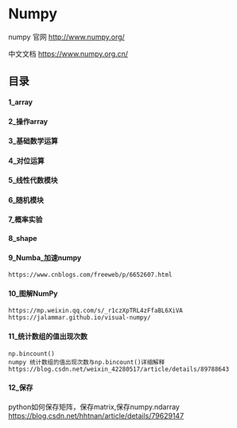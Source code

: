 # Numpy

numpy 官网  http://www.numpy.org/

中文文档  https://www.numpy.org.cn/

## 目录

#### 1_array

#### 2_操作array

#### 3_基础数学运算

#### 4_对位运算

#### 5_线性代数模块

#### 6_随机模块

#### 7_概率实验

#### 8_shape

#### 9_Numba_加速numpy
```
https://www.cnblogs.com/freeweb/p/6652607.html
```

#### 10_图解NumPy
```
https://mp.weixin.qq.com/s/_r1czXpTRL4zFfaBL6XiVA
https://jalammar.github.io/visual-numpy/
```

#### 11_统计数组的值出现次数
```
np.bincount()
numpy 统计数组的值出现次数与np.bincount()详细解释
https://blog.csdn.net/weixin_42280517/article/details/89788643
```

#### 12_保存

python如何保存矩阵，保存matrix,保存numpy.ndarray https://blog.csdn.net/hhtnan/article/details/79629147



